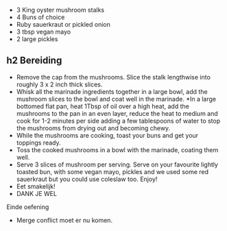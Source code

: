 - 3 King oyster mushroom stalks
- 4 Buns of choice
- Ruby sauerkraut or pickled onion
- 3 tbsp vegan mayo
- 2 large pickles


## h2 Bereiding

* Remove the cap from the mushrooms. Slice the stalk lengthwise into roughly 3 x 2 inch thick slices.
* Whisk all the marinade ingredients together in a large bowl, add the mushroom slices to the bowl and coat well in the marinade.
*In a large bottomed flat pan, heat 1Tbsp of oil over a high heat, add the mushrooms to the pan in an even layer, reduce the heat to medium and cook for 1-2 minutes per side adding a few tablespoons of water to stop the mushrooms from drying out and becoming chewy.
* While the mushrooms are cooking, toast your buns and get your toppings ready.
* Toss the cooked mushrooms in a bowl with the marinade, coating them well.
* Serve 3 slices of mushroom per serving. Serve on your favourite lightly toasted bun, with some vegan mayo, pickles and we used some red sauerkraut but you could use coleslaw too. Enjoy!
* Eet smakelijk!
* DANK JE WEL

Einde oefening

* Merge conflict moet er nu komen.